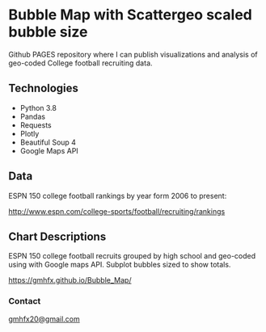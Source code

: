 # Bubble Map with Scattergeo scaled bubble size

Github PAGES repository where I can publish visualizations and analysis of geo-coded College football recruiting data.

## Technologies

* Python 3.8
* Pandas
* Requests
* Plotly
* Beautiful Soup 4
* Google Maps API

## Data

ESPN 150 college football rankings by year form 2006 to present:

http://www.espn.com/college-sports/football/recruiting/rankings

## Chart Descriptions

ESPN 150 college football recruits grouped by high school and geo-coded using with Google maps API. Subplot bubbles sized to show totals.

https://gmhfx.github.io/Bubble_Map/

### Contact
gmhfx20@gmail.com
